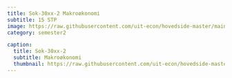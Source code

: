 ```yaml
---
title: Sok-30xx-2 Makroøkonomi
subtitle: 15 STP
image: https://raw.githubusercontent.com/uit-econ/hovedside-master/main/assets/img/Sok-30xx-2.jpg
category: semester2

caption:
  title: Sok-30xx-2
  subtitle: Makroøkonomi
  thumbnail: https://raw.githubusercontent.com/uit-econ/hovedside-master/main/assets/img/Sok-30xx-2.jpg
---
```



